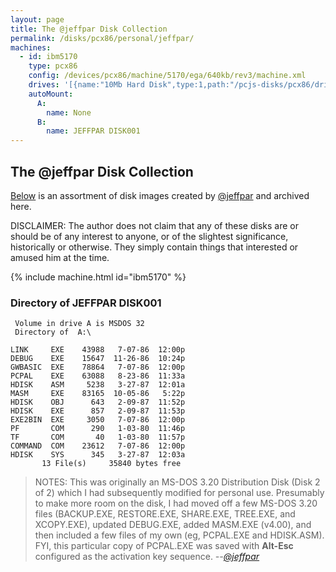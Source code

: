 ```yaml
---
layout: page
title: The @jeffpar Disk Collection
permalink: /disks/pcx86/personal/jeffpar/
machines:
  - id: ibm5170
    type: pcx86
    config: /devices/pcx86/machine/5170/ega/640kb/rev3/machine.xml
    drives: '[{name:"10Mb Hard Disk",type:1,path:"/pcjs-disks/pcx86/drives/10mb/MSDOS320-C400.json"}]'
    autoMount:
      A:
        name: None
      B:
        name: JEFFPAR DISK001
---
```


The @jeffpar Disk Collection
----------------------------

[Below](#directory-of-jeffpar-disk001) is an assortment of disk images created by
[@jeffpar](http://jeffpar.com) and archived here.

DISCLAIMER: The author does not claim that any of these disks are or should be of any interest to anyone, or of the
slightest significance, historically or otherwise.  They simply contain things that interested or amused him at the time. 

{% include machine.html id="ibm5170" %}

### Directory of JEFFPAR DISK001

	 Volume in drive A is MSDOS 32   
	 Directory of  A:\

	LINK     EXE    43988   7-07-86  12:00p
	DEBUG    EXE    15647  11-26-86  10:24p
	GWBASIC  EXE    78864   7-07-86  12:00p
	PCPAL    EXE    63088   8-23-86  11:33a
	HDISK    ASM     5238   3-27-87  12:01a
	MASM     EXE    83165  10-05-86   5:22p
	HDISK    OBJ      643   2-09-87  11:52p
	HDISK    EXE      857   2-09-87  11:53p
	EXE2BIN  EXE     3050   7-07-86  12:00p
	PF       COM      290   1-03-80  11:46p
	TF       COM       40   1-03-80  11:57p
	COMMAND  COM    23612   7-07-86  12:00p
	HDISK    SYS      345   3-27-87  12:03a
	       13 File(s)     35840 bytes free

> NOTES: This was originally an MS-DOS 3.20 Distribution Disk (Disk 2 of 2) which I had subsequently modified for
personal use.  Presumably to make more room on the disk, I had moved off a few MS-DOS 3.20 files (BACKUP.EXE,
RESTORE.EXE, SHARE.EXE, TREE.EXE, and XCOPY.EXE), updated DEBUG.EXE, added MASM.EXE (v4.00), and then included
a few files of my own (eg, PCPAL.EXE and HDISK.ASM).  FYI, this particular copy of PCPAL.EXE was saved with **Alt-Esc**
configured as the activation key sequence. *--[@jeffpar](http://jeffpar.com)*
